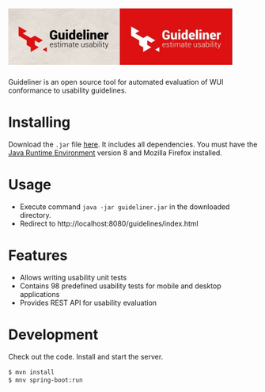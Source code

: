 # ![Optional Text](/src/main/resources/assets/guideliner.JPG)

Guideliner is an open source tool for automated evaluation of WUI conformance to usability guidelines.

# Installing
Download the `.jar` file [here](/artifact/guideliner.jar). It includes all dependencies. You must have the [Java Runtime Environment](http://java.com/en/download/manual.jsp) version 8 and Mozilla Firefox installed.

# Usage
 - Execute command `java -jar guideliner.jar` in the downloaded directory. 
 - Redirect to http://localhost:8080/guidelines/index.html

# Features

  - Allows writing usability unit tests
  - Contains 98 predefined usability tests for mobile and desktop applications
  - Provides REST API for usability evaluation
  
# Development

Check out the code. Install and start the server.
```
$ mvn install
$ mnv spring-boot:run
```
